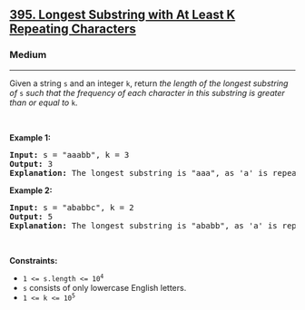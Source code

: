 <h2><a href="https://leetcode.com/problems/longest-substring-with-at-least-k-repeating-characters/">395. Longest Substring with At Least K Repeating Characters</a></h2><h3>Medium</h3><hr><div style="user-select: auto;"><p style="user-select: auto;">Given a string <code style="user-select: auto;">s</code> and an integer <code style="user-select: auto;">k</code>, return <em style="user-select: auto;">the length of the longest substring of</em> <code style="user-select: auto;">s</code> <em style="user-select: auto;">such that the frequency of each character in this substring is greater than or equal to</em> <code style="user-select: auto;">k</code>.</p>

<p style="user-select: auto;">&nbsp;</p>
<p style="user-select: auto;"><strong class="example" style="user-select: auto;">Example 1:</strong></p>

<pre style="user-select: auto;"><strong style="user-select: auto;">Input:</strong> s = "aaabb", k = 3
<strong style="user-select: auto;">Output:</strong> 3
<strong style="user-select: auto;">Explanation:</strong> The longest substring is "aaa", as 'a' is repeated 3 times.
</pre>

<p style="user-select: auto;"><strong class="example" style="user-select: auto;">Example 2:</strong></p>

<pre style="user-select: auto;"><strong style="user-select: auto;">Input:</strong> s = "ababbc", k = 2
<strong style="user-select: auto;">Output:</strong> 5
<strong style="user-select: auto;">Explanation:</strong> The longest substring is "ababb", as 'a' is repeated 2 times and 'b' is repeated 3 times.
</pre>

<p style="user-select: auto;">&nbsp;</p>
<p style="user-select: auto;"><strong style="user-select: auto;">Constraints:</strong></p>

<ul style="user-select: auto;">
	<li style="user-select: auto;"><code style="user-select: auto;">1 &lt;= s.length &lt;= 10<sup style="user-select: auto;">4</sup></code></li>
	<li style="user-select: auto;"><code style="user-select: auto;">s</code> consists of only lowercase English letters.</li>
	<li style="user-select: auto;"><code style="user-select: auto;">1 &lt;= k &lt;= 10<sup style="user-select: auto;">5</sup></code></li>
</ul>
</div>